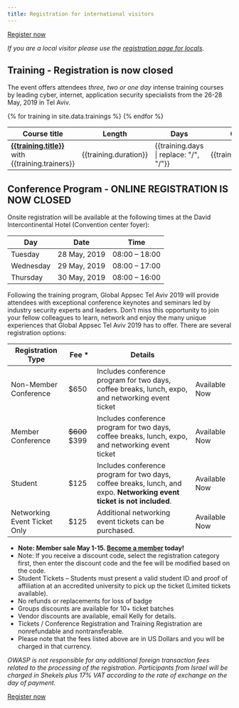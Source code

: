 ```yaml
---
title: Registration for international visitors
---
```


<a class="registerbutton" href="https://knasim.herokuapp.com/owasp2019/register">Register now</a>

*If you are a local visitor please use the [registration page for locals](/registration/registration-locals).*


## Training - Registration is now closed

The event offers attendees _three, two or one day_ intense training courses by leading cyber, internet, application security specialists from the 26-28 May, 2019 in Tel Aviv.

<table>
  <thead>
    <tr><th>Course title</th><th>Length</th><th>Days</th><th>Cost</th></tr>
  </thead>
  <tbody>
{% for training in site.data.trainings %}
    <tr>
      <td><strong><a href="{{training.url}}">{{training.title}}</a></strong> with {{training.trainers}} </td>
      <td>{{training.duration}} </td>
      <td>{{training.days | replace: "/", "/<wbr>"}} </td>
      <td class="price">{{training.price}}</td>
    </tr>
{% endfor %}
  </tbody>
</table>


## Conference Program - ONLINE REGISTRATION IS NOW CLOSED

Onsite registration will be available at the following times at the David Intercontinental Hotel (Convention center foyer):

<table>
  <thead>
    <tr><th>Day</th><th>Date</th><th>Time</th></tr>
  </thead>
  <tbody>
    <tr>
      <td>Tuesday</td>
      <td>28 May, 2019</td>
      <td>08:00 – 18:00</td>
    </tr>
    <tr>
      <td>Wednesday</td>
      <td>29 May, 2019</td>
      <td>08:00 – 17:00</td>
    </tr>
    <tr>
      <td>Thursday</td>
      <td>30 May, 2019</td>
      <td>08:00 – 16:00</td>
    </tr>
  </tbody>
</table>

Following the training program, Global Appsec Tel Aviv 2019 will provide attendees with exceptional conference keynotes and seminars led by industry security experts and leaders.
Don’t miss this opportunity to join your fellow colleagues to learn, network and enjoy the many unique experiences that Global Appsec Tel Aviv 2019 has to offer.
There are several registration options:

<table>
  <thead>
    <tr>
      <th>Registration Type</th>
      <th>Fee *</th>
      <th>Details</th>
      <th> </th>
    </tr>
  </thead>
  <tbody>
    <tr>
      <td>Non-Member Conference</td>
      <td class="price">$650</td>
      <td>Includes conference program for two days, coffee breaks, lunch, expo, and networking event ticket</td>
      <td>Available Now</td>
    </tr>
    <tr>
      <td>Member Conference</td>
      <td class="price"><strike>$600</strike> $399</td>
      <td>Includes conference program for two days, coffee breaks, lunch, expo, and networking event ticket</td>
      <td>Available Now</td>
    </tr>
    <tr>
      <td>Student</td>
      <td class="price">$125</td>
      <td>Includes conference program for two days, coffee breaks, lunch, and expo. <strong>Networking event ticket is not included</strong>.</td>
      <td>Available Now</td>
    </tr>
    <tr>
      <td>Networking Event Ticket Only</td>
      <td class="price">$125</td>
      <td>Additional networking event tickets can be purchased.</td>
      <td>Available Now</td>
    </tr>
  </tbody>
</table>

* **Note: Member sale May 1-15. [Become a member](https://www.owasp.org/index.php/Membership) today!**
* Note: If you receive a discount code, select the registration category first, then enter the discount code and the fee will be modified based on the code.
* Student Tickets – Students must present a valid student ID and proof of affiliation at an accredited university to pick up the ticket (Limited tickets available).
* No refunds or replacements for loss of badge
* Groups discounts are available for 10+ ticket batches
* Vendor discounts are available, email Kelly for details.
* Tickets / Conference Registration and Training Registration are nonrefundable and nontransferable.
* Please note that the fees listed above are in US Dollars and you will be charged in that currency.

*OWASP is not responsible for any additional foreign transaction fees related to the processing of the registration.
Participants from Israel will be charged in Shekels plus 17% VAT according to the rate of exchange on the day of payment.*

<a class="registerbutton" href="https://knasim.herokuapp.com/owasp2019/register">Register now</a>

